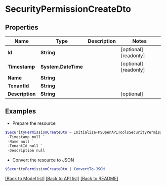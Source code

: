 # SecurityPermissionCreateDto
## Properties

Name | Type | Description | Notes
------------ | ------------- | ------------- | -------------
**Id** | **String** |  | [optional] [readonly] 
**Timestamp** | **System.DateTime** |  | [optional] [readonly] 
**Name** | **String** |  | 
**TenantId** | **String** |  | 
**Description** | **String** |  | [optional] 

## Examples

- Prepare the resource
```powershell
$SecurityPermissionCreateDto = Initialize-PSOpenAPIToolsSecurityPermissionCreateDto  -Id null `
 -Timestamp null `
 -Name null `
 -TenantId null `
 -Description null
```

- Convert the resource to JSON
```powershell
$SecurityPermissionCreateDto | ConvertTo-JSON
```

[[Back to Model list]](../README.md#documentation-for-models) [[Back to API list]](../README.md#documentation-for-api-endpoints) [[Back to README]](../README.md)

